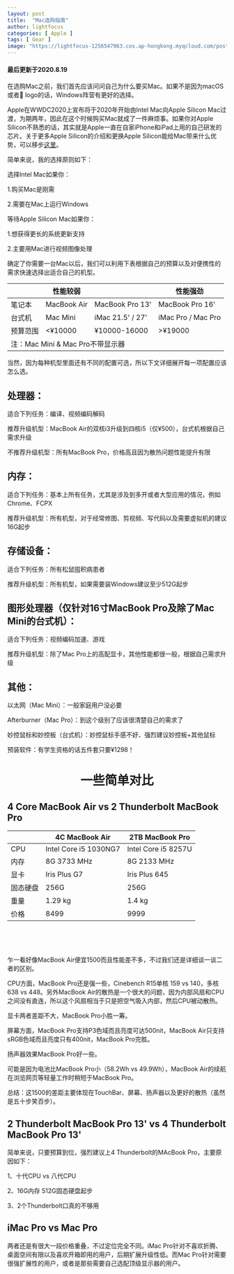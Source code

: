 ```yaml
---
layout: post
title:  "Mac选购指南"
author: lightfocus
categories: [ Apple ]
tags: [ Gear ]
image: "https://lightfocus-1256547063.cos.ap-hongkong.myqcloud.com/posts/cover/mac_family.jpg"
---
```

<h4>最后更新于2020.8.19</h4>
在选购Mac之前，我们首先应该问问自己为什么要买Mac。如果不是因为macOS或者 logo的话，Windows阵营有更好的选择。

Apple在WWDC2020上宣布将于2020年开始由Intel Mac向Apple Silicon Mac过渡，为期两年，因此在这个时候购买Mac就成了一件麻烦事。如果你对Apple Silicon不熟悉的话，其实就是Apple一直在自家iPhone和iPad上用的自己研发的芯片。关于更多Apple Silicon的介绍和更换Apple Silicon能给Mac带来什么优势，可以移步<a href="https://lightfocus.github.io/blog/Apple-Silicon">这里</a>。

简单来说，我的选择原则如下：

选择Intel Mac如果你：

1.购买Mac是刚需

2.需要在Mac上运行Windows

等待Apple Silicon Mac如果你：

1.想获得更长的系统更新支持

2.主要用Mac进行视频图像处理


确定了你需要一台Mac以后，我们可以利用下表根据自己的预算以及对便携性的需求快速选择出适合自己的机型。
<div class="table-container">
<table class="table">
<thead class="table-header">
<tr>
<th class="header-item"></th>
<th class="header-item">性能较弱</th>
<th class="header-item"></th>
<th class="header-item">性能强劲</th>
</tr>
</thead>
<tbody>
<tr class="tabel-row">
<td class="table-data">笔记本</td>
<td class="table-data">MacBook Air</td>
<td class="table-data">MacBook Pro 13'</td>
<td class="table-data">MacBook Pro 16'</td>
</tr>
<tr class="tabel-row">
<td class="table-data">台式机</td>
<td class="table-data">Mac Mini</td>
<td class="table-data">iMac 21.5' / 27'</td>
<td class="table-data">iMac Pro / Mac Pro</td>
</tr>
<tr class="tabel-row">
<td class="table-data">预算范围</td>
<td class="table-data">&lt;¥10000</td>
<td class="table-data">¥10000-16000</td>
<td class="table-data">&gt;¥19000</td>
</tr>
<tr class="tabel-row">
<td colspan="4" class="table-data">注：Mac Mini &amp; Mac Pro不带显示器</td>
</tr>
</tbody>
</table>
</div>
当然，因为每种机型里面还有不同的配置可选，所以下文详细展开每一项配置应该怎么选。
<h2>处理器：</h2>
适合下列任务：编译、视频编码解码

推荐升级机型：MacBook Air的双核i3升级到四核i5（仅¥500），台式机根据自己需求升级

不推荐升级机型：所有MacBook Pro，价格高且因为散热问题性能提升有限
<h2>内存：</h2>
适合下列任务：基本上所有任务，尤其是涉及到多开或者大型应用的情况，例如Chrome、FCPX

推荐升级机型：所有机型，对于经常修图、剪视频、写代码以及需要虚拟机的建议16G起步
<h2>存储设备：</h2>
适合下列任务：所有松鼠囤积病患者

推荐升级机型：所有机型，如果需要装Windows建议至少512G起步
<h2>图形处理器（仅针对16寸MacBook Pro及除了Mac Mini的台式机）：</h2>
适合下列任务：视频编码加速、游戏

推荐升级机型：除了Mac Pro上的高配显卡，其他性能都很一般，根据自己需求升级
<h2>其他：</h2>
以太网（Mac Mini）：一般家庭用户没必要

Afterburner（Mac Pro）：到这个级别了应该很清楚自己的需求了

妙控鼠标和妙控板（台式机）：妙控鼠标手感不好、强烈建议妙控板+其他鼠标

预装软件：有学生资格的话五件套只要¥1298！

<h1 style="text-align: center;">一些简单对比</h1>
<h2>4 Core MacBook Air vs 2 Thunderbolt MacBook Pro</h2>
<div class="table-container">
<table class="table">
<thead class="table-header">
<tr>
<th class="header-item"></th>
<th class="header-item">4C MacBook Air</th>
<th class="header-item">2TB MacBook Pro</th>
</tr>
</thead>
<tbody>
<tr class="table-row">
<td class="table-data">CPU</td>
<td class="table-data">Intel Core i5 1030NG7</td>
<td class="table-data">Intel Core i5 8257U</td>
</tr>
<tr class="table-row">
<td class="table-data">内存</td>
<td class="table-data">8G 3733 MHz</td>
<td class="table-data">8G 2133 MHz</td>
</tr>
<tr class="table-row">
<td class="table-data">显卡</td>
<td class="table-data">Iris Plus G7</td>
<td class="table-data">Iris Plus 645</td>
</tr>
<tr class="table-row">
<td class="table-data">固态硬盘</td>
<td class="table-data">256G</td>
<td class="table-data">256G</td>
</tr>
<tr class="table-row">
<td class="table-data">重量</td>
<td class="table-data">1.29 kg</td>
<td class="table-data">1.4 kg</td>
</tr>
<tr class="table-row">
<td class="table-data">价格</td>
<td class="table-data">8499</td>
<td class="table-data">9999</td>
</tr>
</tbody>
</table>
</div>
&nbsp;

&nbsp;

乍一看好像MacBook Air便宜1500而且性能差不多，不过我们还是详细谈一谈二者的区别。

CPU方面，MacBook Pro还是强一些，Cinebench R15单核 159 vs 140，多核 638 vs 448。另外MacBook Air的散热是一个很大的问题，因为内部风扇和CPU之间没有直连，所以这个风扇相当于只是把空气吸入内部，然后CPU被动散热。

显卡两者差距不大，MacBook Pro小胜一筹。

屏幕方面，MacBook Pro支持P3色域而且亮度可达500nit，MacBook Air只支持sRGB色域而且亮度只有400nit，MacBook Pro完胜。

扬声器效果MacBook Pro好一些。

可能是因为电池比MacBook Pro小（58.2Wh vs 49.9Wh），MacBook Air的续航在浏览网页等轻量工作时稍短于MacBook Pro。

总结：这1500的差距主要体现在TouchBar、屏幕、扬声器以及更好的散热（虽然是五十步笑百步）。
<h2>2 Thunderbolt MacBook Pro 13' vs 4 Thunderbolt MacBook Pro 13'</h2>
简单来说，只要预算到位，强烈建议上4 Thunderbolt的MAcBook Pro，主要原因如下：

1、十代CPU vs 八代CPU

2、16G内存 512G固态硬盘起步

3、2个Thunderbolt口真的不够用
<h2>iMac Pro vs Mac Pro</h2>
两者还是有很大一段价格重叠，不过定位完全不同。iMac Pro针对不喜欢折腾、桌面空间有限以及喜欢开箱即用的用户，后期扩展升级性低。而Mac Pro针对需要很强扩展性的用户，或者是那些需要自己选配顶级显示器的用户。